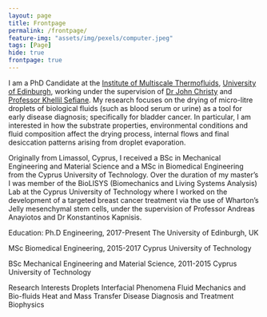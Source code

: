 ```yaml
---
layout: page
title: Frontpage
permalink: /frontpage/
feature-img: "assets/img/pexels/computer.jpeg"
tags: [Page]
hide: true
frontpage: true
---
```


I am a PhD Candidate at the [Institute of Multiscale Thermofluids](https://www.eng.ed.ac.uk/research/institutes/imt), [University of Edinburgh](https://www.ed.ac.uk/), working under the supervision of [Dr John Christy](https://www.eng.ed.ac.uk/about/people/dr-john-christy) and [Professor Khellil Sefiane](https://www.eng.ed.ac.uk/about/people/prof-khellil-sefiane). My research focuses on the drying of micro-litre droplets of biological fluids (such as blood serum or urine) as a tool for early disease diagnosis; specifically for bladder cancer. In particular, I am interested in how the substrate properties, environmental conditions and fluid composition affect the drying process, internal flows and final desiccation patterns arising from droplet evaporation. 

Originally from Limassol, Cyprus, I received a BSc in Mechanical Engineering and Material Science and a MSc in Biomedical Engineering from the Cyprus University of Technology. Over the duration of my master’s I was member of the BioLISYS (Biomechanics and Living Systems Analysis) Lab at the Cyprus University of Technology where I worked on the development of a targeted breast cancer treatment via the use of Wharton’s Jelly mesenchymal stem cells, under the supervision of Professor Andreas Anayiotos and Dr Konstantinos Kapnisis. 

Education:
Ph.D Engineering, 2017-Present
The University of Edinburgh, UK

MSc Biomedical Engineering, 2015-2017
Cyprus University of Technology

BSc Mechanical Engineering and Material Science, 2011-2015
Cyprus University of Technology 

Research Interests 
Droplets
Interfacial Phenomena
Fluid Mechanics and Bio-fluids
Heat and Mass Transfer 
Disease Diagnosis and Treatment 
Biophysics

